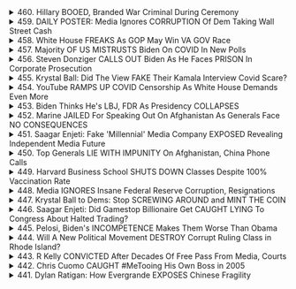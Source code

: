 <details>
<summary>460. Hillary BOOED, Branded War Criminal During Ceremony</summary><br>

<a href="https://www.youtube.com/watch?v=2VaJVpTtVZg" target="_blank">
    <img src="https://img.youtube.com/vi/2VaJVpTtVZg/maxresdefault.jpg" 
        alt="[Youtube]" width="200">
</a>

# Hillary BOOED, Branded War Criminal During Ceremony


</details>

<details>
<summary>459. DAILY POSTER: Media Ignores CORRUPTION Of Dem Taking Wall Street Cash</summary><br>

<a href="https://www.youtube.com/watch?v=7DY5Yvrg9F4" target="_blank">
    <img src="https://img.youtube.com/vi/7DY5Yvrg9F4/maxresdefault.jpg" 
        alt="[Youtube]" width="200">
</a>

# DAILY POSTER: Media Ignores CORRUPTION Of Dem Taking Wall Street Cash


</details>

<details>
<summary>458. White House FREAKS As GOP May Win VA GOV Race</summary><br>

<a href="https://www.youtube.com/watch?v=ejuHYAH38i8" target="_blank">
    <img src="https://img.youtube.com/vi/ejuHYAH38i8/maxresdefault.jpg" 
        alt="[Youtube]" width="200">
</a>

# White House FREAKS As GOP May Win VA GOV Race


</details>

<details>
<summary>457. Majority OF US MISTRUSTS Biden On COVID In New Polls</summary><br>

<a href="https://www.youtube.com/watch?v=c2sg3bYmlRA" target="_blank">
    <img src="https://img.youtube.com/vi/c2sg3bYmlRA/maxresdefault.jpg" 
        alt="[Youtube]" width="200">
</a>

# Majority OF US MISTRUSTS Biden On COVID In New Polls


</details>

<details>
<summary>456. Steven Donziger CALLS OUT Biden As He Faces PRISON In Corporate Prosecution</summary><br>

<a href="https://www.youtube.com/watch?v=Yfx6DJir0DU" target="_blank">
    <img src="https://img.youtube.com/vi/Yfx6DJir0DU/maxresdefault.jpg" 
        alt="[Youtube]" width="200">
</a>

# Steven Donziger CALLS OUT Biden As He Faces PRISON In Corporate Prosecution


</details>

<details>
<summary>455. Krystal Ball: Did The View FAKE Their Kamala Interview Covid Scare?</summary><br>

<a href="https://www.youtube.com/watch?v=kVfYwJ5CIO8" target="_blank">
    <img src="https://img.youtube.com/vi/kVfYwJ5CIO8/maxresdefault.jpg" 
        alt="[Youtube]" width="200">
</a>

# Krystal Ball: Did The View FAKE Their Kamala Interview Covid Scare?


</details>

<details>
<summary>454. YouTube RAMPS UP COVID Censorship As White House Demands Even More</summary><br>

<a href="https://www.youtube.com/watch?v=qyFOqR91SuI" target="_blank">
    <img src="https://img.youtube.com/vi/qyFOqR91SuI/maxresdefault.jpg" 
        alt="[Youtube]" width="200">
</a>

# YouTube RAMPS UP COVID Censorship As White House Demands Even More


</details>

<details>
<summary>453. Biden Thinks He's LBJ, FDR As Presidency COLLAPSES</summary><br>

<a href="https://www.youtube.com/watch?v=9ydI7ZzbfMw" target="_blank">
    <img src="https://img.youtube.com/vi/9ydI7ZzbfMw/maxresdefault.jpg" 
        alt="[Youtube]" width="200">
</a>

# Biden Thinks He's LBJ, FDR As Presidency COLLAPSES


</details>

<details>
<summary>452. Marine JAILED For Speaking Out On Afghanistan As Generals Face NO CONSEQUENCES</summary><br>

<a href="https://www.youtube.com/watch?v=DEsqZA8NBmM" target="_blank">
    <img src="https://img.youtube.com/vi/DEsqZA8NBmM/maxresdefault.jpg" 
        alt="[Youtube]" width="200">
</a>

# Marine JAILED For Speaking Out On Afghanistan As Generals Face NO CONSEQUENCES


</details>

<details>
<summary>451. Saagar Enjeti: Fake 'Millennial' Media Company EXPOSED Revealing Independent Media Future</summary><br>

<a href="https://www.youtube.com/watch?v=1pE9yqE5yMk" target="_blank">
    <img src="https://img.youtube.com/vi/1pE9yqE5yMk/maxresdefault.jpg" 
        alt="[Youtube]" width="200">
</a>

# Saagar Enjeti: Fake 'Millennial' Media Company EXPOSED Revealing Independent Media Future


</details>

<details>
<summary>450. Top Generals LIE WITH IMPUNITY On Afghanistan, China Phone Calls</summary><br>

<a href="https://www.youtube.com/watch?v=di4qh50inYo" target="_blank">
    <img src="https://img.youtube.com/vi/di4qh50inYo/maxresdefault.jpg" 
        alt="[Youtube]" width="200">
</a>

# Top Generals LIE WITH IMPUNITY On Afghanistan, China Phone Calls


</details>

<details>
<summary>449. Harvard Business School SHUTS DOWN Classes Despite 100% Vaccination Rate</summary><br>

<a href="https://www.youtube.com/watch?v=uurGOOBOtjM" target="_blank">
    <img src="https://img.youtube.com/vi/uurGOOBOtjM/maxresdefault.jpg" 
        alt="[Youtube]" width="200">
</a>

# Harvard Business School SHUTS DOWN Classes Despite 100% Vaccination Rate


</details>

<details>
<summary>448. Media IGNORES Insane Federal Reserve Corruption, Resignations</summary><br>

<a href="https://www.youtube.com/watch?v=R9py5zZxMc0" target="_blank">
    <img src="https://img.youtube.com/vi/R9py5zZxMc0/maxresdefault.jpg" 
        alt="[Youtube]" width="200">
</a>

# Media IGNORES Insane Federal Reserve Corruption, Resignations


</details>

<details>
<summary>447. Krystal Ball to Dems: Stop SCREWING AROUND and MINT THE COIN</summary><br>

<a href="https://www.youtube.com/watch?v=nbglzMWjdj0" target="_blank">
    <img src="https://img.youtube.com/vi/nbglzMWjdj0/maxresdefault.jpg" 
        alt="[Youtube]" width="200">
</a>

# Krystal Ball to Dems: Stop SCREWING AROUND and MINT THE COIN


</details>

<details>
<summary>446. Saagar Enjeti: Did Gamestop Billionaire Get CAUGHT LYING To Congress About Halted Trading?</summary><br>

<a href="https://www.youtube.com/watch?v=9uHe3rFfNZE" target="_blank">
    <img src="https://img.youtube.com/vi/9uHe3rFfNZE/maxresdefault.jpg" 
        alt="[Youtube]" width="200">
</a>

# Saagar Enjeti: Did Gamestop Billionaire Get CAUGHT LYING To Congress About Halted Trading?


</details>

<details>
<summary>445. Pelosi, Biden's INCOMPETENCE Makes Them Worse Than Obama</summary><br>

<a href="https://www.youtube.com/watch?v=U4rae9AVGuM" target="_blank">
    <img src="https://img.youtube.com/vi/U4rae9AVGuM/maxresdefault.jpg" 
        alt="[Youtube]" width="200">
</a>

# Pelosi, Biden's INCOMPETENCE Makes Them Worse Than Obama


</details>

<details>
<summary>444. Will A New Political Movement DESTROY Corrupt Ruling Class in Rhode Island?</summary><br>

<a href="https://www.youtube.com/watch?v=4sqioxLynVs" target="_blank">
    <img src="https://img.youtube.com/vi/4sqioxLynVs/maxresdefault.jpg" 
        alt="[Youtube]" width="200">
</a>

# Will A New Political Movement DESTROY Corrupt Ruling Class in Rhode Island?


</details>

<details>
<summary>443. R Kelly CONVICTED After Decades Of Free Pass From Media, Courts</summary><br>

<a href="https://www.youtube.com/watch?v=9OvzjGz0fPg" target="_blank">
    <img src="https://img.youtube.com/vi/9OvzjGz0fPg/maxresdefault.jpg" 
        alt="[Youtube]" width="200">
</a>

# R Kelly CONVICTED After Decades Of Free Pass From Media, Courts


</details>

<details>
<summary>442. Chris Cuomo CAUGHT #MeTooing His Own Boss in 2005</summary><br>

<a href="https://www.youtube.com/watch?v=kacB7ghf4Uc" target="_blank">
    <img src="https://img.youtube.com/vi/kacB7ghf4Uc/maxresdefault.jpg" 
        alt="[Youtube]" width="200">
</a>

# Chris Cuomo CAUGHT #MeTooing His Own Boss in 2005


</details>

<details>
<summary>441. Dylan Ratigan: How Evergrande EXPOSES Chinese Fragility</summary><br>

<a href="https://www.youtube.com/watch?v=InEJVh2XU0E" target="_blank">
    <img src="https://img.youtube.com/vi/InEJVh2XU0E/maxresdefault.jpg" 
        alt="[Youtube]" width="200">
</a>

# Dylan Ratigan: How Evergrande EXPOSES Chinese Fragility


</details>

